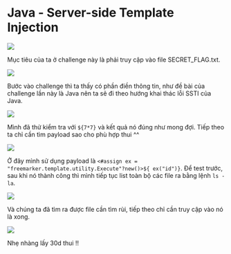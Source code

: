 # Java - Server-side Template Injection

![](https://hackmd.io/_uploads/SkJrk4-Yn.png)


Mục tiêu của ta ở challenge này là phải truy cập vào file SECRET_FLAG.txt.

![](https://hackmd.io/_uploads/HJbtyNbY3.png)

Bước vào challenge thì ta thấy có phần điền thông tin, như đề bài của challenge lần này là Java nên ta sẽ đi theo hướng khai thác lỗi SSTI của Java.

![](https://hackmd.io/_uploads/HJrJx4-F2.png)

Mình đã thử kiểm tra với ``${7*7}`` và kết quả nó đúng như mong đợi. Tiếp theo ta chỉ cần tìm payload sao cho phù hợp thui ^^

![](https://hackmd.io/_uploads/HJ5aeNWK3.png)


Ở đây mình sử dụng payload là ``<#assign ex = "freemarker.template.utility.Execute"?new()>${ ex("id")}``. Để test trước, sau khi nó thành công thì mình tiếp tục list toàn bộ các file ra bằng lệnh ``ls -la``.

![](https://hackmd.io/_uploads/rkyfWV-K2.png)


Và chúng ta đã tìm ra được file cần tìm rùi, tiếp theo chỉ cần truy cập vào nó là xong.

![](https://hackmd.io/_uploads/rJc4-EbYh.png)

Nhẹ nhàng lấy 30d thui !!
